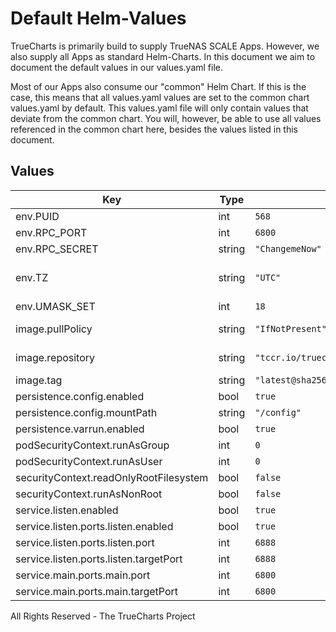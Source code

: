 # Default Helm-Values

TrueCharts is primarily build to supply TrueNAS SCALE Apps.
However, we also supply all Apps as standard Helm-Charts. In this document we aim to document the default values in our values.yaml file.

Most of our Apps also consume our "common" Helm Chart.
If this is the case, this means that all values.yaml values are set to the common chart values.yaml by default. This values.yaml file will only contain values that deviate from the common chart.
You will, however, be able to use all values referenced in the common chart here, besides the values listed in this document.

## Values

| Key | Type | Default | Description |
|-----|------|---------|-------------|
| env.PUID | int | `568` |  |
| env.RPC_PORT | int | `6800` |  |
| env.RPC_SECRET | string | `"ChangemeNow"` |  |
| env.TZ | string | `"UTC"` | Set the container timezone |
| env.UMASK_SET | int | `18` |  |
| image.pullPolicy | string | `"IfNotPresent"` | image pull policy |
| image.repository | string | `"tccr.io/truecharts/aria2-pro"` | image repository |
| image.tag | string | `"latest@sha256:6c0ddcc7be4da69ac146ff3153df727a5818f733636a1c4d9b78ccffd6106a23"` | image tag |
| persistence.config.enabled | bool | `true` |  |
| persistence.config.mountPath | string | `"/config"` |  |
| persistence.varrun.enabled | bool | `true` |  |
| podSecurityContext.runAsGroup | int | `0` |  |
| podSecurityContext.runAsUser | int | `0` |  |
| securityContext.readOnlyRootFilesystem | bool | `false` |  |
| securityContext.runAsNonRoot | bool | `false` |  |
| service.listen.enabled | bool | `true` |  |
| service.listen.ports.listen.enabled | bool | `true` |  |
| service.listen.ports.listen.port | int | `6888` |  |
| service.listen.ports.listen.targetPort | int | `6888` |  |
| service.main.ports.main.port | int | `6800` |  |
| service.main.ports.main.targetPort | int | `6800` |  |

All Rights Reserved - The TrueCharts Project
